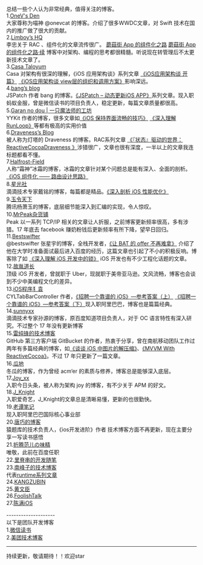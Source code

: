 总结一些个人认为非常经典，值得关注的博客。<br>
1.[OneV's Den](https://onevcat.com/#blog)<br>
大家尊称为喵神 @onevcat 的博客。介绍了很多WWDC文章，对 Swift 技术在国内的推广做了很大的贡献。<br>
2.[Limboy’s HQ](https://limboy.me/category/tech.html)<br>
李忠关于 RAC 、组件化的文章流传很广。
[蘑菇街 App 的组件化之路](https://limboy.me/tech/2016/03/10/mgj-components.html)
[蘑菇街 App 的组件化之路·续](https://limboy.me/tech/2016/03/14/mgj-components-continued.html)
博客中对架构、编程的思考都很精髓。听说现在转管理后不太更新技术文章了。<br>
3.[Casa Taloyum](https://casatwy.com)<br>
Casa 对架构有很深的理解，《iOS 应用架构谈》系列文章
[《iOS应用架构谈 开篇》](https://casatwy.com/iosying-yong-jia-gou-tan-kai-pian.html)
[《iOS应用架构谈 view层的组织和调用方案》](https://casatwy.com/iosying-yong-jia-gou-tan-viewceng-de-zu-zhi-he-diao-yong-fang-an.html)影响深远。<br>
4.[bang’s blog](http://blog.cnbang.net)<br>
JSPatch 作者 bang 的博客。[《JSPatch – 动态更新iOS APP》](http://blog.cnbang.net/works/2767/)系列文章。现入职蚂蚁金服，曾是微信读书的项目负责人，稳定更新，每篇文章质量都很高。<br>
5.[Garan no dou | 一只魔法师的工坊](https://blog.ibireme.com)<br>
YYKit 作者的博客，很多文章如[《iOS 保持界面流畅的技巧》](https://blog.ibireme.com/2015/11/12/smooth_user_interfaces_for_ios/)
[《深入理解RunLoop》](https://blog.ibireme.com/2015/05/18/runloop/)等都有极高的实用价值<br>
6.[Draveness’s Blog](https://draveness.me/index)<br>
被人称为灯塔的 Draveness 的博客。RAC系列文章
[《『状态』驱动的世界：ReactiveCocoaDraveness 》](https://draveness.me/racsignal)涉猎很广，文章也很有深度，一半以上的文章我连标题都看不懂。<br>
7.[Halfrost-Field](https://halfrost.com)<br>
人称“霜神”冰霜的博客，冰霜的文章针对某个问题总是能有深入、全面的剖析。
[《iOS 组件化 —— 路由设计思路》](https://halfrost.com/ios_router/)<br>
8.[星光社](https://ming1016.github.io)<br>
滴滴技术专家戴铭的博客，每篇都是精品。[《深入剖析 iOS 性能优化》](https://ming1016.github.io/2017/06/20/deeply-ios-performance-optimization/#more)<br>
9.[玉令天下](http://yulingtianxia.com)<br>
腾讯杨萧玉的博客，底层细节能深入到汇编的实现，令人惊叹。<br>
10.[MrPeak杂货铺](http://mrpeak.cn)<br>
Peak 以一系列 TCP/IP 相关的文章让人折服，之前博客更新频率很高，多有涉猎。17 年底去 facebook 赚奶粉钱后更新频率有所下降，望早日回归。<br>
11.[Bestswifter](https://juejin.im/user/57638ad8207703006b06e3ef/posts )<br>
@bestswifter 张星宇的博客，全栈开发者，[《让 BAT 的 offer 不再难拿》](https://github.com/bestswifter/blog/blob/master/articles/bat-offer.md) 介绍了他在大学时准备面试最后进入百度的经历，这篇文章也引起了不小的积极反响。博客除了如 [《深入理解 iOS 开发中的锁》](https://github.com/bestswifter/blog/blob/master/articles/ios-lock.md)  iOS 开发也有不少工程化话题的文章。<br>
12.[故胤道长](https://www.jianshu.com/u/8d5b91490ca5)<br>
顶级 iOS 开发者，曾就职于 Uber，现就职于美帝亚马逊。文风流畅，博客也会谈到不少中美编程文化的差异。<br>
13.[iOS程序犭袁](https://www.jianshu.com/u/96a14318a4de)<br>
CYLTabBarController 作者，[《招聘一个靠谱的 iOS》—参考答案（上）](https://github.com/ChenYilong/iOSInterviewQuestions/blob/master/01《招聘一个靠谱的iOS》面试题参考答案/《招聘一个靠谱的iOS》面试题参考答案（上）.md)
[《招聘一个靠谱的 iOS》—参考答案（下）](https://github.com/ChenYilong/iOSInterviewQuestions/blob/master/01《招聘一个靠谱的iOS》面试题参考答案/《招聘一个靠谱的iOS》面试题参考答案（下）.md)现入职阿里巴巴，博客也是篇篇经典。<br>
14.[sunnyxx](http://blog.sunnyxx.com)<br>
滴滴技术专家孙源的博客，原百度知道项目负责人，对于 OC 语言特性有深入研究。不过整个 17 年没有更新博客<br>
15.[雷纯锋的技术博客](http://blog.leichunfeng.com/blog/archives/)<br>
GitHub 第三方客户端 GitBucket 的作者，热衷于分享，曾在南航移动团队工作过两年有多篇经典的博客，如[《谈谈 iOS 中图片的解压缩》](http://blog.leichunfeng.com/blog/2017/02/20/talking-about-the-decompression-of-the-image-in-ios/)、[《MVVM With ReactiveCocoa》](http://blog.leichunfeng.com/blog/2016/02/27/mvvm-with-reactivecocoa/)。不过 17 年只更新了一篇文章。<br>
16.[瓜地](https://www.desgard.com)<br>
冬瓜的博客，作为曾经 acm‘er 的素质与修养，博客总是能够深入底层。<br>
17.[Joy_xx](https://juejin.im/user/5656f11760b28da566412f03/posts)<br>
入职今日头条，被人称为架构 joy 的博客，有不少关于 APM 的好文。<br>
18.[J_Knight](https://juejin.im/user/57f8ffda2e958a005581e3c0/posts)<br>
入职爱奇艺，J_Knight的文章总是清晰易懂，更新的也很勤快。<br>
19.[老谭笔记]( http://www.tanhao.me/archives/)<br>
现入职阿里巴巴国际核心事业部<br>
20.[唐巧的博客](http://blog.devtang.com/categories/iOS/)<br>
 猿题库的技术负责人，《ios开发进阶》作者
技术博客方面不再更新，现在主要分享一写读书感悟<br>
21.[折腾范儿の味精](https://awhisper.github.io/?from=inf&wvr=5&loc=infblog)<br>
唯敬，此前在百度任职<br>
22.[里脊串的开发随笔](http://adad184.com/archives/)<br>
23.[南峰子的技术博客](https://southpeak.github.io)<br>
代表[runtime系列文章](https://southpeak.github.io/categories/objectivec/)<br>
24.[KANGZUBIN](https://kangzubin.com)<br>
25.[黄文臣](https://blog.csdn.net/hello_hwc)<br>
26.[FoolishTalk](https://www.foolishtalk.org)<br>
27.[陈满iOS](https://www.jianshu.com/u/508ba9810059/)<br>

--------------------<br>
以下是团队开发博客<br>
1.[微信读书](http://wereadteam.github.io/archives/)<br>
2.[美团技术博客](https://tech.meituan.com)<br>

--------------------- 
持续更新，敬请期待！！欢迎star<br>



